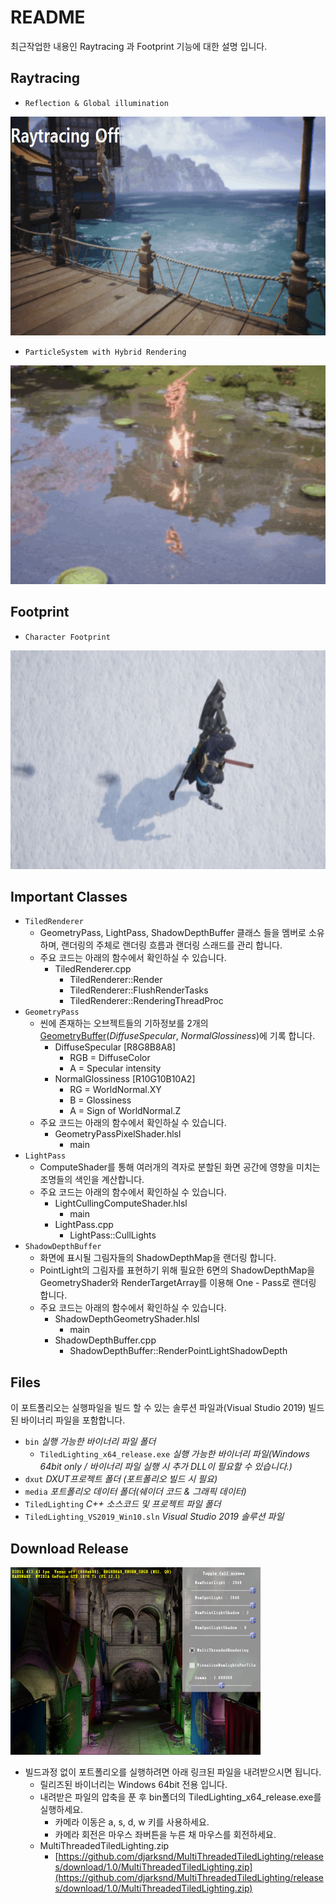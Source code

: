 # README

최근작업한 내용인 Raytracing 과 Footprint 기능에 대한 설명 입니다.

## Raytracing
-   `Reflection & Global illumination`
<img src="https://github.com/djarksnd/RecentWork/blob/main/images/RTXAnimation.gif?raw=true" width=600 height=350>

-   `ParticleSystem with Hybrid Rendering`
<img src="https://github.com/djarksnd/RecentWork/blob/main/images/RTXParticleAnimation.gif?raw=true" width=600 height=350>

## Footprint
-   `Character Footprint`
<img src="https://github.com/djarksnd/RecentWork/blob/main/images/FootprintAnimation.gif?raw=true" width=600 height=350>

## Important Classes
-   `TiledRenderer`
    -   GeometryPass, LightPass, ShadowDepthBuffer 클래스 들을 멤버로 소유 하며, 랜더링의 주체로 랜더링 흐름과 랜더링 스래드를 관리 합니다.
    -   주요 코드는 아래의 함수에서 확인하실 수 있습니다.
        -   TiledRenderer.cpp
            -   TiledRenderer::Render
            -   TiledRenderer::FlushRenderTasks
            -   TiledRenderer::RenderingThreadProc
-   `GeometryPass`
    -   씬에 존재하는 오브젝트들의 기하정보를 2개의 [GeometryBuffer](https://en.wikipedia.org/wiki/Glossary_of_computer_graphics#g-buffer)(_DiffuseSpecular_, _NormalGlossiness_)에 기록 합니다.
        -   DiffuseSpecular [R8G8B8A8]
            -   RGB = DiffuseColor
            -   A = Specular intensity
        -   NormalGlossiness [R10G10B10A2]
            -   RG = WorldNormal.XY
            -   B = Glossiness
            -   A = Sign of WorldNormal.Z
    -   주요 코드는 아래의 함수에서 확인하실 수 있습니다.
        -   GeometryPassPixelShader.hlsl
            -   main
-   `LightPass`
    -   ComputeShader를 통해 여러개의 격자로 분할된 화면 공간에 영향을 미치는 조명들의 색인을 계산합니다.
    -   주요 코드는 아래의 함수에서 확인하실 수 있습니다.
        - LightCullingComputeShader.hlsl
            -   main  
        - LightPass.cpp
            -   LightPass::CullLights
-   `ShadowDepthBuffer`
    -   화면에 표시될 그림자들의 ShadowDepthMap을 랜더링 합니다.
    -   PointLight의 그림자를 표현하기 위해 필요한 6면의 ShadowDepthMap을 GeometryShader와 RenderTargetArray를 이용해 One - Pass로 랜더링 합니다.
    -   주요 코드는 아래의 함수에서 확인하실 수 있습니다.
        -   ShadowDepthGeometryShader.hlsl
            -   main
        -   ShadowDepthBuffer.cpp
            -   ShadowDepthBuffer::RenderPointLightShadowDepth

## Files
이 포트폴리오는 실행파일을 빌드 할 수 있는 솔루션 파일과(Visual Studio 2019) 빌드된 바이너리 파일을 포함합니다.

-   `bin` _실행 가능한 바이너리 파일 폴더_
    -   `TiledLighting_x64_release.exe` _실행 가능한 바이너리 파일(Windows 64bit only / 바이너리 파일 실행 시 추가 DLL이 필요할 수 있습니다.)_
-   `dxut` _DXUT프로젝트 폴더 (포트폴리오 빌드 시 필요)_
-   `media` _포트폴리오 데이터 폴더(쉐이더 코드 & 그래픽 데이터)_
-   `TiledLighting` _C++ 소스코드 및 프로젝트 파일 폴더_
-   `TiledLighting_VS2019_Win10.sln` _Visual Studio 2019 솔루션 파일_

## Download Release
<img src="https://github.com/djarksnd/MultiThreadedTiledLighting/blob/master/ScreenShot.png?raw=true" width=400 height=300>

-   빌드과정 없이 포트폴리오를 실행하려면 아래 링크된 파일을 내려받으시면 됩니다.
    -   릴리즈된 바이너리는 Windows 64bit 전용 입니다.
    -   내려받은 파일의 압축을 푼 후 bin폴더의 TiledLighting_x64_release.exe를 실행하세요.
        -   카메라 이동은 a, s, d, w 키를 사용하세요.
        -   카메라 회전은 마우스 좌버튼을 누른 채 마우스를 회전하세요.
    -   MultiThreadedTiledLighting.zip
        -   [https://github.com/djarksnd/MultiThreadedTiledLighting/releases/download/1.0/MultiThreadedTiledLighting.zip](https://github.com/djarksnd/MultiThreadedTiledLighting/releases/download/1.0/MultiThreadedTiledLighting.zip)
